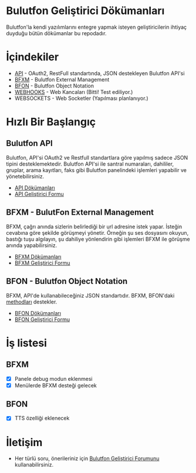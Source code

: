 # Bulutfon Geliştirici Dökümanları

Bulutfon'la kendi yazılımlarını entegre yapmak isteyen geliştiricilerin ihtiyaç duyduğu bütün dökümanlar bu repodadır.

# İçindekiler
* [API](https://github.com/bulutfon/documents/blob/master/API/README.md) - OAuth2, RestFull standartında, JSON destekleyen Bulutfon API'si
* [BFXM](https://github.com/bulutfon/documents/tree/master/BFXM#bfxm---bulutfon-external-manager) - Bulutfon External Management
* [BFON](https://github.com/bulutfon/documents/tree/master/BFON#bfon---bulutfon-object-notation) - Bulutfon Object Notation
* [WEBHOOKS](https://github.com/bulutfon/documents/tree/master/WEBHOOKS) - Web Kancaları (Bitti! Test ediliyor.)
* WEBSOCKETS - Web Socketler (Yapılması planlanıyor.)

# Hızlı Bir Başlangıç

## Bulutfon API

Bulutfon, API'si OAuth2 ve Restfull standartlara göre yapılmış sadece JSON tipini desteklemektedir. Bulutfon API'si ile santral numaraları, dahililer, gruplar, arama kayıtları, faks gibi Bulutfon panelindeki işlemleri yapabilir ve yönetebilirsiniz.

* [API Dökümanları](https://github.com/bulutfon/documents/blob/master/API/README.md)
* [API Geliştirici Formu](http://devforums.bulutfon.com/c/api)

## BFXM - BulutFon External Management

BFXM, çağrı anında sizlerin belirlediği bir url adresine istek yapar. İsteğin cevabına göre şekilde görüşmeyi yönetir. Örneğin şu ses dosyasını okuyun, bastığı tuşu algılayın, şu dahiliye yönlendirin gibi işlemleri BFXM ile görüşme anında yapabilirsiniz.

* [BFXM Dökümanları](https://github.com/bulutfon/documents/tree/master/BFXM)
* [BFXM Geliştirici Formu](http://devforums.bulutfon.com/c/bfxm)

## BFON - Bulutfon Object Notation

BFXM, API'de kullanabileceğiniz JSON standartıdır. BFXM, BFON'daki [methodları](https://github.com/bulutfon/documents/tree/master/BFON#methodlar) destekler.

* [BFON Dökümanları](https://github.com/bulutfon/documents/tree/master/BFON)
* [BFON Geliştirici Formu](http://devforums.bulutfon.com/c/bfon)

# İş listesi

## BFXM

* [x] Panele debug modun eklenmesi
* [x] Menülerde BFXM desteği gelecek

## BFON

* [x] TTS özelliği eklenecek

# İletişim

* Her türlü soru, önerileriniz için [Bulutfon Geliştirici Forumunu](http://devforums.bulutfon.com) kullanabilirsiniz.
